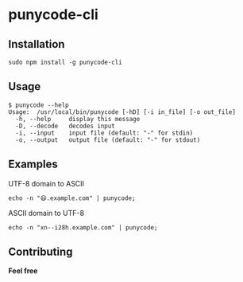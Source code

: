 # punycode-cli

## Installation

```
sudo npm install -g punycode-cli
```

## Usage

```
$ punycode --help
Usage:	/usr/local/bin/punycode [-hD] [-i in_file] [-o out_file]
  -h, --help     display this message
  -D, --decode   decodes input
  -i, --input    input file (default: "-" for stdin)
  -o, --output   output file (default: "-" for stdout)
```

## Examples

UTF-8 domain to ASCII

```
echo -n "😄.example.com" | punycode;
```

ASCII domain to UTF-8

```
echo -n "xn--i28h.example.com" | punycode;
```

## Contributing

**Feel free**
